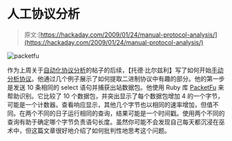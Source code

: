 # 人工协议分析

> 原文:[https://hackaday.com/2009/01/24/manual-protocol-analysis/](https://hackaday.com/2009/01/24/manual-protocol-analysis/)

![packetfu](../Images/97afa037d11a4181d638551a79962b5d.png "packetfu")

作为上周关于[自动化协议分析](http://hackaday.com/2009/01/13/automated-protocol-analysis/ "Automated protocol analysis  - Hack a Day")的帖子的后续，【托德·比尔兹利】写了如何开始[手动分析协议](http://www.breakingpointsystems.com/community/blog/manual-protocol-reverse-engineering)。他通过几个例子展示了如何提取二进制协议中有趣的部分。他的第一步是发送 10 条相同的 select 语句并捕获出站数据包。他使用 Ruby 库 [PacketFu](http://code.google.com/p/packetfu/) 来帮助识别。它比较了 10 个数据包，并突出显示了每个数据包增加 4 的一个字节，可能是一个计数器。查看响应显示，其他几个字节也以相同的速率增加，但值不同。在两个不同的日子运行相同的查询，结果可能是一个时间戳。使用两个不同的查询有助于确定哪个字节负责语句长度。虽然你可能不会发现自己每天都沉浸在巫术中，但这篇文章很好地介绍了如何批判性地思考这个问题。